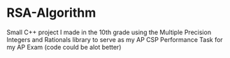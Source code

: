 # RSA-Algorithm
Small C++ project I made in the 10th grade using the Multiple Precision Integers and Rationals library to serve as my AP CSP Performance Task for my AP Exam (code could be alot better)

